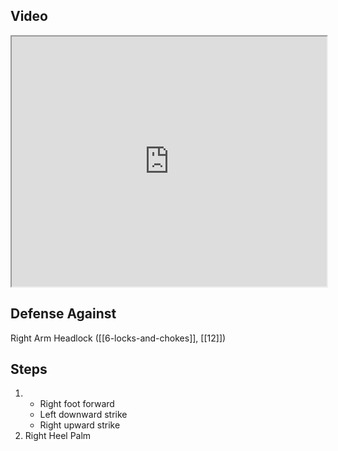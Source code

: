 ## Video

<iframe src="https://www.youtube.com/embed/9ptgLu09Ogo" width="100%" height="400"></iframe>

## Defense Against

Right Arm Headlock ([[6-locks-and-chokes]], [[12]])
## Steps

1. - Right foot forward
    - Left downward strike
    - Right upward strike
2. Right Heel Palm